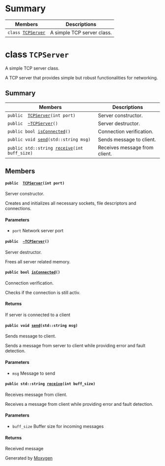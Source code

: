 # Summary

 Members                        | Descriptions                                
--------------------------------|---------------------------------------------
`class `[`TCPServer`](#classTCPServer) | A simple TCP server class.

# class `TCPServer` 

A simple TCP server class.

A TCP server that provides simple but robust functionalities for networking.

## Summary

 Members                        | Descriptions                                
--------------------------------|---------------------------------------------
`public  `[`TCPServer`](#classTCPServer_1a7d5e52f194a5aba475977cc2b76329c2)`(int port)` | Server constructor.
`public  `[`~TCPServer`](#classTCPServer_1abc497ac52355e53986a6a1bd1acb9581)`()` | Server destructor.
`public bool `[`isConnected`](#classTCPServer_1aefcb72cd126cb714528a553bf03f4a3c)`()` | Connection verification.
`public void `[`send`](#classTCPServer_1a59bea4956cfb952d1f8dbb27b5a01afb)`(std::string msg)` | Sends message to client.
`public std::string `[`receive`](#classTCPServer_1a40550aecb75b978f06362f1439ba633b)`(int buff_size)` | Receives message from client.

## Members

#### `public  `[`TCPServer`](#classTCPServer_1a7d5e52f194a5aba475977cc2b76329c2)`(int port)` 

Server constructor.

Creates and initializes all necessary sockets, file descriptors and connections.

#### Parameters
* `port` Network server port

#### `public  `[`~TCPServer`](#classTCPServer_1abc497ac52355e53986a6a1bd1acb9581)`()` 

Server destructor.

Frees all server related memory.

#### `public bool `[`isConnected`](#classTCPServer_1aefcb72cd126cb714528a553bf03f4a3c)`()` 

Connection verification.

Checks if the connection is still activ.

#### Returns
If server is connected to a client

#### `public void `[`send`](#classTCPServer_1a59bea4956cfb952d1f8dbb27b5a01afb)`(std::string msg)` 

Sends message to client.

Sends a message from server to client while providing error and fault detection.

#### Parameters
* `msg` Message to send

#### `public std::string `[`receive`](#classTCPServer_1a40550aecb75b978f06362f1439ba633b)`(int buff_size)` 

Receives message from client.

Receives a message from client while providing error and fault detection.

#### Parameters
* `buff_size` Buffer size for incoming messages 

#### Returns
Received message

Generated by [Moxygen](https://sourcey.com/moxygen)